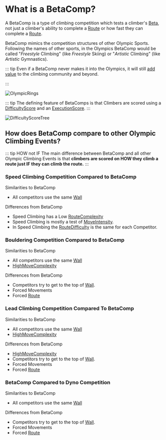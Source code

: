 # What is a BetaComp?

A BetaComp is a type of climbing competition which tests a climber's [Beta](/guide/What/WhatBeta), not just a climber's ability to complete a [Route](/reference/Route/RouteOverview) or how fast they can complete a [Route](/reference/Route/RouteOverview).

BetaComp mimics the competition structures of other Olympic Sports. Following the names of other  sports, in the Olympics BetaComp would be called "*Freestyle* Climbing" (like *Freestyle* Skiing) or "*Artistic* Climbing" (like *Artistic* Gymnastics).


::: tip Even if a BetaComp never makes it into the Olympics, it will still [add value](/guide/Why/AddValue) to the climbing community and beyond.


:::

![OlympicRings](/OlympicRings.png)

::: tip The defining feature of BetaComps is that Climbers are scored using a [DifficultyScore](/reference/scoring/Difficulty/Overview) and an [ExecutionScore](/reference/scoring/Execution/Overview).
:::


![DifficultyScoreTree](/DifficultyScoreTree.png)

## How does BetaComp compare to other Olympic Climbing Events?

::: tip HOW not IF
The main difference between BetaComp and all other Olympic Climbing Events is that **climbers are scored on HOW they climb a route  just IF they can climb the route.**
:::


<!-- These should all be InstaSquares -->

### Speed Climbing Competition Compared to BetaComp  

Similarities to BetaComp
- All competitors use the same [Wall]()


Differences from BetaComp
- Speed Climbing has a Low [RouteComplexity](/reference/Scoring/Difficulty/RouteDifficulty/RouteComplexity)
- Speed Climbing is mostly a test of [MoveIntensity](/reference/Scoring/Difficulty/MoveDifficulty/MoveIntensity).
- In Speed Climbing the [RouteDifficulty](/reference/Scoring/Difficulty/RouteDifficulty/Overview) is the same for each Competitor.



### Bouldering Competition Compared to BetaComp

Similarities to BetaComp
- All competitors use the same [Wall](/reference/Environment/EnvironmentOverview) 
- [HighMoveComplexity](/reference/Scoring/Difficulty/MoveDifficulty/MoveComplexity)


Differences from BetaComp
- Competitors try to get to the top of [Wall](/reference/Environment/EnvironmentOverview).
- Forced Movements
- Forced [Route](/reference/Route/RouteOverview)

### Lead Climbing Competition Compared To BetaComp 

Similarities to BetaComp
- All competitors use the same [Wall](/reference/Environment/EnvironmentOverview)
- [HighMoveComplexity](/reference/Scoring/Difficulty/MoveDifficulty/MoveComplexity)


Differences from BetaComp
- [HighMoveComplexity](/reference/Scoring/Difficulty/MoveDifficulty/MoveComplexity)
- Competitors try to get to the top of [Wall](/reference/Environment/EnvironmentOverview).
- Forced Movements
- Forced [Route](/reference/Route/RouteOverview)

### BetaComp Compared to Dyno Competition

Similarities to BetaComp
- All competitors use the same [Wall]()

Differences from BetaComp
- Competitors try to get to the top of [Wall]().
- Forced Movements
- Forced [Route]()






